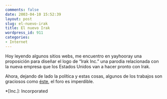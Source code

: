 ```yaml
---
comments: false
date: 2003-04-10 15:52:39
layout: post
slug: el-nuevo-irak
title: El nuevo Irak
wordpress_id: 911
categories:
- Internet
---
```


Hoy leyendo algunos sitios webs, me encuentro en yayhooray una proposición para diseñar el logo de “Irak Inc.” una parodia relacionada con la nueva empresa que los Estados Unidos van a hacer pronto con Irak.





Ahora, dejando de lado la política y estas cosas, algunos de los trabajos son graciosos como [éste](http://home.mindspring.com/~tvst/n%e3o_%e9_cazuza/iraq.png), el foro es imperdible.




 
  *[Inc.]: Incorporated
